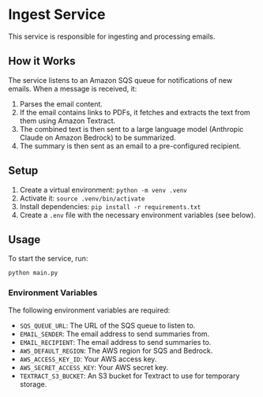 # Ingest Service

This service is responsible for ingesting and processing emails.

## How it Works

The service listens to an Amazon SQS queue for notifications of new emails. When a message is received, it:

1.  Parses the email content.
2.  If the email contains links to PDFs, it fetches and extracts the text from them using Amazon Textract.
3.  The combined text is then sent to a large language model (Anthropic Claude on Amazon Bedrock) to be summarized.
4.  The summary is then sent as an email to a pre-configured recipient.

## Setup

1.  Create a virtual environment: `python -m venv .venv`
2.  Activate it: `source .venv/bin/activate`
3.  Install dependencies: `pip install -r requirements.txt`
4.  Create a `.env` file with the necessary environment variables (see below).

## Usage

To start the service, run:

```
python main.py
```

### Environment Variables

The following environment variables are required:

*   `SQS_QUEUE_URL`: The URL of the SQS queue to listen to.
*   `EMAIL_SENDER`: The email address to send summaries from.
*   `EMAIL_RECIPIENT`: The email address to send summaries to.
*   `AWS_DEFAULT_REGION`: The AWS region for SQS and Bedrock.
*   `AWS_ACCESS_KEY_ID`: Your AWS access key.
*   `AWS_SECRET_ACCESS_KEY`: Your AWS secret key.
*   `TEXTRACT_S3_BUCKET`: An S3 bucket for Textract to use for temporary storage.